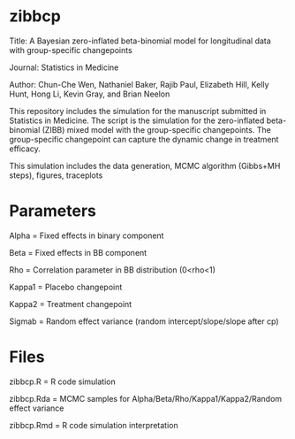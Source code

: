 # zibbcp
Title: A Bayesian zero-inflated beta-binomial model for longitudinal data with group-specific changepoints

Journal: Statistics in Medicine

Author: Chun-Che Wen, Nathaniel Baker, Rajib Paul, Elizabeth Hill, Kelly Hunt, Hong Li, Kevin Gray, and Brian Neelon

This repository includes the simulation for the manuscript submitted in Statistics in Medicine. The script is the simulation for the zero-inflated beta-binomial (ZIBB) mixed model with the group-specific changepoints. The group-specific changepoint can capture the dynamic change in treatment efficacy. 

This simulation includes the data generation, MCMC algorithm (Gibbs+MH steps), figures, traceplots

# Parameters
Alpha  = Fixed effects in binary component 

Beta   = Fixed effects in BB component

Rho    = Correlation parameter in BB distribution (0<rho<1)

Kappa1 = Placebo changepoint

Kappa2 = Treatment changepoint

Sigmab = Random effect variance (random intercept/slope/slope after cp)

# Files
zibbcp.R   =  R code simulation

zibbcp.Rda =  MCMC samples for Alpha/Beta/Rho/Kappa1/Kappa2/Random effect variance

zibbcp.Rmd =  R code simulation interpretation 

